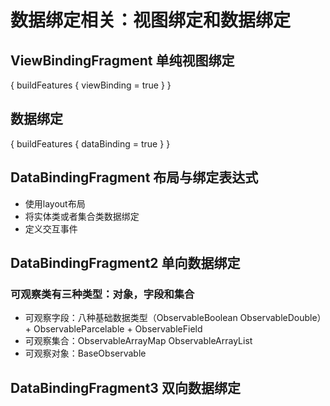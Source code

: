 # 数据绑定相关：视图绑定和数据绑定

## ViewBindingFragment 单纯视图绑定
{
buildFeatures {
        viewBinding = true
    }
}

## 数据绑定
{
buildFeatures {
        dataBinding = true
    }
}

## DataBindingFragment 布局与绑定表达式
* 使用layout布局
* 将实体类或者集合类数据绑定
* 定义交互事件

## DataBindingFragment2 单向数据绑定
### 可观察类有三种类型：对象，字段和集合
* 可观察字段：八种基础数据类型（ObservableBoolean ObservableDouble）+ ObservableParcelable + ObservableField
* 可观察集合：ObservableArrayMap ObservableArrayList
* 可观察对象：BaseObservable

## DataBindingFragment3 双向数据绑定